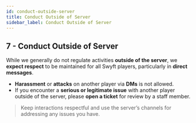```yaml
---
id: conduct-outside-server
title: Conduct Outside of Server
sidebar_label: Conduct Outside of Server
---
```


## 7 - Conduct Outside of Server

While we generally do not regulate activities **outside of the server**, we **expect respect** to be maintained for all Swyft players, particularly in **direct messages**.

- **Harassment** or **attacks** on another player via **DMs** is not allowed.
- If you encounter a **serious or legitimate issue** with another player outside of the server, please **open a ticket** for review by a staff member.

> Keep interactions respectful and use the server’s channels for addressing any issues you have.
